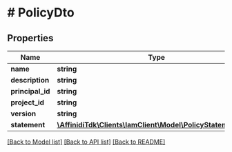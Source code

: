 # # PolicyDto

## Properties

Name | Type | Description | Notes
------------ | ------------- | ------------- | -------------
**name** | **string** |  | [optional]
**description** | **string** |  | [optional]
**principal_id** | **string** |  | [optional]
**project_id** | **string** |  | [optional]
**version** | **string** |  |
**statement** | [**\AffinidiTdk\Clients\IamClient\Model\PolicyStatementDto[]**](PolicyStatementDto.md) |  |

[[Back to Model list]](../../README.md#models) [[Back to API list]](../../README.md#endpoints) [[Back to README]](../../README.md)
